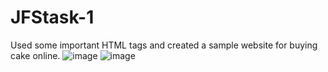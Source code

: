 # JFStask-1
Used some important HTML tags and created a sample website for buying cake online.
![image](https://github.com/DafiaAnjum/JFStask-1/assets/132347983/be1a7d67-5830-4938-a075-2d296ef86cfc)
![image](https://github.com/DafiaAnjum/JFStask-1/assets/132347983/c7e9e1b1-ac8e-41de-8b05-cd6cd7bc22b4)
